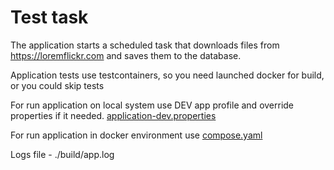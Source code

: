 Test task
=======================
The application starts a scheduled task that downloads files from https://loremflickr.com and saves them to the database.

Application tests use testcontainers, so you need launched docker for build, or you could skip tests

For run application on local system use DEV app profile and override properties if it needed.
[application-dev.properties](src/main/resources/application-dev.properties)

For run application in docker environment use [compose.yaml](compose.yaml)

Logs file - ./build/app.log